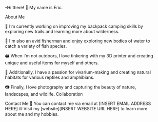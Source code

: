 -Hi there! 👋
My name is Eric.

About Me

🔭 I’m currently working on improving my backpack camping skills by exploring new trails and learning more about wilderness.

🎣 I'm also an avid fisherman and enjoy exploring new bodies of water to catch a variety of fish species.

🖨️ When I'm not outdoors, I love tinkering with my 3D printer and creating unique and useful items for myself and others.

🌿 Additionally, I have a passion for vivarium-making and creating natural habitats for various reptiles and amphibians.

📷 Finally, I love photography and capturing the beauty of nature, landscapes, and wildlife.
Collaboration


Contact Me
📧 You can contact me via email at [INSERT EMAIL ADDRESS HERE]
🌐 Visit my [website](INSERT WEBSITE URL HERE) to learn more about me and my hobbies.
